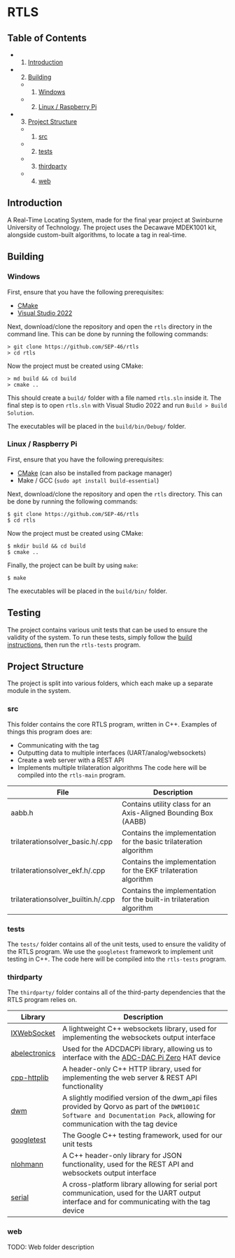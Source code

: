 # RTLS

## Table of Contents
- 1. [Introduction](#introduction)
- 2. [Building](#building)
  - 1. [Windows](#windows)
  - 2. [Linux / Raspberry Pi](#linux--raspberry-pi)
- 3. [Project Structure](#project-structure)
  - 1. [src](#src)
  - 2. [tests](#tests)
  - 3. [thirdparty](#thirdparty)
  - 4. [web](#web)

## Introduction
A Real-Time Locating System, made for the final year project at Swinburne University of Technology. The project uses the Decawave MDEK1001 kit, alongside custom-built algorithms, to locate a tag in real-time. 

## Building

### Windows
First, ensure that you have the following prerequisites:
 - [CMake](https://cmake.org/download/)
 - [Visual Studio 2022](https://visualstudio.microsoft.com/vs/whatsnew/)

Next, download/clone the repository and open the `rtls` directory in the command line.
This can be done by running the following commands:
```
> git clone https://github.com/SEP-46/rtls
> cd rtls
```

Now the project must be created using CMake:
```
> md build && cd build
> cmake ..
```

This should create a `build/` folder with a file named `rtls.sln` inside it.
The final step is to open `rtls.sln` with Visual Studio 2022 and run `Build > Build Solution`.

The executables will be placed in the `build/bin/Debug/` folder.

### Linux / Raspberry Pi
First, ensure that you have the following prerequisites:
 - [CMake](https://cmake.org/download/) (can also be installed from package manager)
 - Make / GCC (`sudo apt install build-essential`)

Next, download/clone the repository and open the `rtls` directory.
This can be done by running the following commands:
```
$ git clone https://github.com/SEP-46/rtls
$ cd rtls
```

Now the project must be created using CMake:
```
$ mkdir build && cd build
$ cmake ..
```

Finally, the project can be built by using `make`:
```
$ make
```

The executables will be placed in the `build/bin/` folder.

## Testing
The project contains various unit tests that can be used to ensure the validity of the system. To run these tests, simply follow the [build instructions](#building), then run the `rtls-tests` program.

## Project Structure
The project is split into various folders, which each make up a separate module in the system.

### src
This folder contains the core RTLS program, written in C++. Examples of things this program does are:
 - Communicating with the tag
 - Outputting data to multiple interfaces (UART/analog/websockets)
 - Create a web server with a REST API
 - Implements multiple trilateration algorithms
The code here will be compiled into the `rtls-main` program.

| File                               | Description                                                          |
| ---------------------------------- | -------------------------------------------------------------------- |
| aabb.h                             | Contains utility class for an Axis-Aligned Bounding Box (AABB)       |
| trilaterationsolver_basic.h/.cpp   | Contains the implementation for the basic trilateration algorithm    |
| trilaterationsolver_ekf.h/.cpp     | Contains the implementation for the EKF trilateration algorithm      |
| trilaterationsolver_builtin.h/.cpp | Contains the implementation for the built-in trilateration algorithm |

### tests
The `tests/` folder contains all of the unit tests, used to ensure the validity of the RTLS program. We use the `googletest` framework to implement unit testing in C++.
The code here will be compiled into the `rtls-tests` program.

### thirdparty
The `thirdparty/` folder contains all of the third-party dependencies that the RTLS program relies on.

| Library       | Description         |
| ------------- | ------------------- |
| [IXWebSocket](https://github.com/machinezone/IXWebSocket) | A lightweight C++ websockets library, used for implementing the websockets output interface |
| [abelectronics](https://github.com/abelectronicsuk/ABElectronics_CPP_Libraries) | Used for the ADCDACPi library, allowing us to interface with the [ADC-DAC Pi Zero](https://www.abelectronics.co.uk/p/74/adc-dac-pi-zero-raspberry-pi-adc-and-dac-expansion-board) HAT device |
| [cpp-httplib](https://github.com/yhirose/cpp-httplib) | A header-only C++ HTTP library, used for implementing the web server & REST API functionality |
| [dwm](https://www.qorvo.com/products/p/MDEK1001#documents) | A slightly modified version of the dwm_api files provided by Qorvo as part of the `DWM1001C Software and Documentation Pack`, allowing for communication with the tag device |
| [googletest](https://github.com/google/googletest) | The Google C++ testing framework, used for our unit tests |
| [nlohmann](https://github.com/nlohmann/json) | A C++ header-only library for JSON functionality, used for the REST API and websockets output interface |
| [serial](https://github.com/wjwwood/serial) | A cross-platform library allowing for serial port communication, used for the UART output interface and for communicating with the tag device |



### web
TODO: Web folder description
